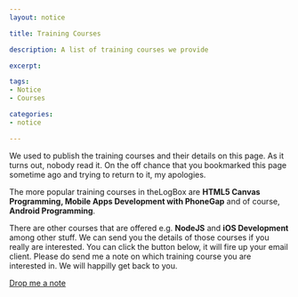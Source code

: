 ```yaml
---
layout: notice

title: Training Courses

description: A list of training courses we provide

excerpt: 

tags:
- Notice
- Courses

categories:
- notice

---
```



<div class='feature-article'>

  We used to publish the training courses and their details on this page. As it turns out, nobody read it. On the off chance that you bookmarked this page sometime ago and trying to return to it, my apologies.<p/>
  
  The more popular training courses in theLogBox are <strong>HTML5 Canvas Programming, Mobile Apps Development with PhoneGap</strong> and of course, <strong>Android Programming</strong>. 
  
  <p/>
  There are other courses that are offered e.g. <strong>NodeJS</strong> and <strong>iOS Development</strong> among other stuff. We can send you the details of those courses if you really are interested. You can click the button below, it will fire up your email client. Please do send me a note on which training course you are interested in. We will happilly get back to you.

</div>

<div id='feature-button'>
  <a href="mailto:ted@thelogbox.com" class='button icon mail'>Drop me a note</a>
</div>